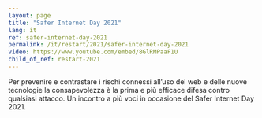 ```yaml
---
layout: page
title: "Safer Internet Day 2021"
lang: it
ref: safer-internet-day-2021
permalink: /it/restart/2021/safer-internet-day-2021
video: https://www.youtube.com/embed/8GlRMPaaF1U
child_of_ref: restart-2021
---
```


Per prevenire e contrastare i rischi connessi all’uso del web e delle nuove tecnologie la consapevolezza è la prima e più efficace difesa contro qualsiasi attacco. Un incontro a più voci in occasione del Safer Internet Day 2021.
